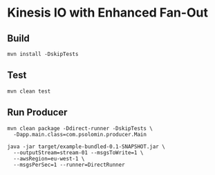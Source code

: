 # Kinesis IO with Enhanced Fan-Out

## Build

```
mvn install -DskipTests
```

## Test

```
mvn clean test
```

## Run Producer

```
mvn clean package -Ddirect-runner -DskipTests \
  -Dapp.main.class=com.psolomin.producer.Main

java -jar target/example-bundled-0.1-SNAPSHOT.jar \
  --outputStream=stream-01 --msgsToWrite=1 \
  --awsRegion=eu-west-1 \
  --msgsPerSec=1 --runner=DirectRunner
```

